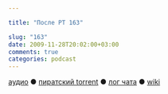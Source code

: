 ```yaml
---

title: "После РТ 163"

slug: "163"
date: 2009-11-28T20:02:00+03:00
comments: true
categories: podcast
---
```

[аудио](http://cdn.radio-t.com/rt163post.mp3) ● [пиратский torrent](http://pirates.radio-t.com/torrents/rt163post.mp3.torrent) ● [лог чата](http://chat.radio-t.com/logs/radio-t-163.html) ● [wiki](http://wiki.radio-t.com/%D0%9F%D0%BE%D1%81%D0%BB%D0%B5_%D0%A0%D0%A2_163)<audio src="http://cdn.radio-t.com/rt163post.mp3" preload="none">
